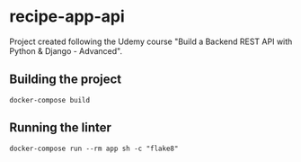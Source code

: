 # recipe-app-api

Project created following the Udemy course "Build a Backend REST API with Python & Django - Advanced".

## Building the project

`docker-compose build`

## Running the linter

`docker-compose run --rm app sh -c "flake8"`
